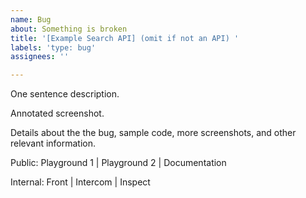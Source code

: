 ```yaml
---
name: Bug
about: Something is broken
title: '[Example Search API] (omit if not an API) '
labels: 'type: bug'
assignees: ''

---
```


One sentence description.

Annotated screenshot.

Details about the the bug, sample code, more screenshots, and other relevant information.

Public: Playground 1 | Playground 2 | Documentation

Internal: Front | Intercom | Inspect